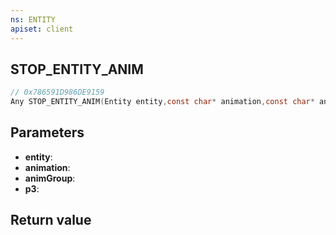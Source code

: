 ```yaml
---
ns: ENTITY
apiset: client
---
```

## STOP_ENTITY_ANIM

```c
// 0x786591D986DE9159
Any STOP_ENTITY_ANIM(Entity entity,const char* animation,const char* animGroup,float p3);
```


## Parameters
* **entity**:
* **animation**:
* **animGroup**:
* **p3**:

## Return value

